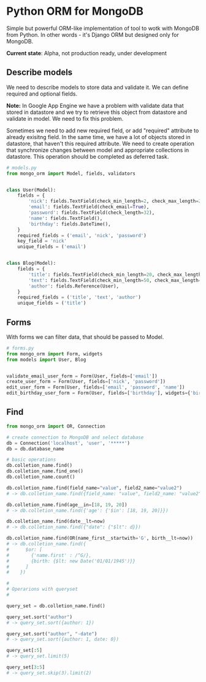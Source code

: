 Python ORM for MongoDB
=========

Simple but powerful ORM-like implementation of tool to wotk with MongoDB from Python.
In other words - it's Django ORM but designed only for MongoDB.

**Current state**: Alpha, not production ready, under development


Describe models
--------

We need to describe models to store data and validate it. We can define required and optional fields.

**Note:** In Google App Engine we have a problem with validate data that stored in datastore and we try to retrieve
this object from datastore and validate in model. We need to fix this problem.

Sometimes we need to add new required field, or add "required" attribute to already exisitng field.
In the same time, we have a lot of objects stored in datastore, that haven't this required attribute.
We need to create operation that synchronize changes between model and appropriate collections in datastore.
This operation should be completed as deferred task.

```python
# models.py
from mongo_orm import Model, fields, validators


class User(Model):
    fields = {
        'nick': fields.TextField(check_min_length=2, check_max_length=20),
        'email': fields.TextField(check_email=True),
        'password': fields.TextField(check_length=32),
        'name': fields.TextField(),
        'birthday': fields.DateTime(),
    }
    required_fields = ('email', 'nick', 'password')
    key_field = 'nick'
    unique_fields = ('email')


class Blog(Model):
    fields = {
        'title': fields.TextField(check_min_length=20, check_max_length=500),
        'text': fields.TextField(check_min_length=50, check_max_length=10000),
        'author': fields.Reference(User),
    }
    required_fields = ('title', 'text', 'author')
    unique_fields = ('title')
```


Forms
--------

With forms we can filter data, that should be passed to Model.

```python
# forms.py
from mongo_orm import Form, widgets
from models import User, Blog


validate_email_user_form = Form(User, fields=['email'])
create_user_form = Form(User, fields=['nick', 'password'])
edit_user_form = Form(User, fields=['email', 'password', 'name'])
edit_birthday_user_form = Form(User, fields=['birthday'], widgets={'birthday': widgets.SplitDateTimeWidget})
```


Find
--------

```python
from mongo_orm import OR, Connection

# create connection to MongoDB and select database
db = Connection('localhost', 'user', '*****')
db = db.database_name

# basic operations
db.colletion_name.find()
db.colletion_name.find_one()
db.colletion_name.count()

db.colletion_name.find(field_name="value", field2_name="value2")
# -> db.colletion_name.find({field_name: "value", field2_name: "value2"})

db.colletion_name.find(age__in=[18, 19, 20])
# -> db.colletion_name.find({'age': {'$in': [18, 19, 20]}})

db.colletion_name.find(date__lt=now)
# -> db.colletion_name.find({"date": {"$lt": d}})

db.colletion_name.find(OR(name_first__startwith='G', birth__lt=now))
# -> db.colletion_name.find({
#      $or: [
#        {'name.first' : /^G/},
#        {birth: {$lt: new Date('01/01/1945')}}
#      ]
#    })

#
# Operarions with queryset
#

query_set = db.colletion_name.find()

query_set.sort("author")
# -> query_set.sort({author: 1})

query_set.sort("author", "-date")
# -> query_set.sort({author: 1, date: 0})

query_set[:5]
# -> query_set.limit(5)

query_set[3:5]
# -> query_set.skip(3).limit(2)

```

